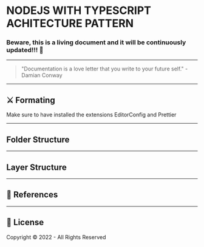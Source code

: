# NODEJS WITH TYPESCRIPT ACHITECTURE PATTERN

### Beware, this is a living document and it will be continuously updated!!! 🚀

---

> "Documentation is a love letter that you write to your future self." - Damian Conway

---

## ⚔️ Formating

Make sure to have installed the extensions EditorConfig and Prettier

---

## Folder Structure

<!-- .
├── \_\_tests\_\_ # Tests.
├── config # Configuration files.
├── controllers # Controllers.
├── interfaces # Interfaces.
├── models # Database models.
├── middleware # Middlewares used by express.js.
├── services # Business logic.
├── routes # Api routes. (endpoints)
├── subscribers # Event handlers for async tasks.
├── types # Type declaration files for Typescript. (d.ts)
├── app.js # Express.js configuration as an app.
└── server.js # Application entry point. -->

---

## Layer Structure

---

## 📝 References

---

## 🔐 License

Copyright © 2022 - All Rights Reserved

